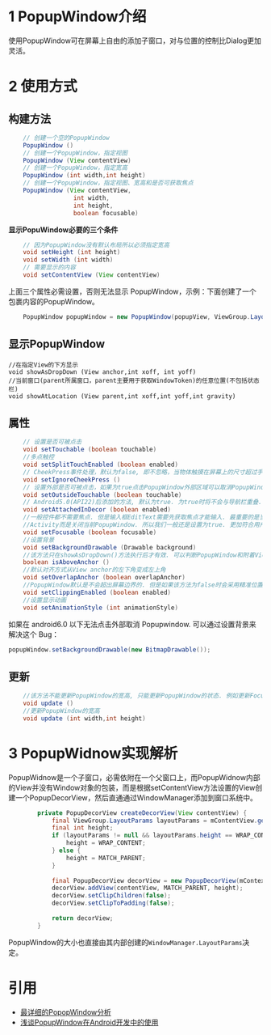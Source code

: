 # 1 PopupWindow介绍

使用PopupWindow可在屏幕上自由的添加子窗口，对与位置的控制比Dialog更加灵活。

# 2 使用方式

## 构建方法

```java
    // 创建一个空的PopupWindow
    PopupWindow ()
    // 创建一个PopupWindow，指定视图
    PopupWindow (View contentView)
    // 创建一个PopupWindow，指定宽高
    PopupWindow (int width,int height)
    // 创建一个PopupWindow，指定视图、宽高和是否可获取焦点
    PopupWindow (View contentView,
                  int width,
                  int height,
                  boolean focusable)
```

**显示PopuWindow必要的三个条件**

```java
    // 因为PopupWindow没有默认布局所以必须指定宽高
    void setHeight (int height)
    void setWidth (int width)
    // 需要显示的内容
    void setContentView (View contentView)
```

上面三个属性必需设置，否则无法显示 PopupWindow，示例：下面创建了一个包裹内容的PopupWindow。

```java
    PopupWindow popupWindow = new PopupWindow(popupView, ViewGroup.LayoutParams.WRAP_CONTENT, ViewGroup.LayoutParams.WRAP_CONTENT, true);
```

## 显示PopupWindow

    //在指定View的下方显示
    void showAsDropDown (View anchor,int xoff, int yoff)
    //当前窗口(parent所属窗口，parent主要用于获取WindowToken)的任意位置(不包括状态栏)
    void showAtLocation (View parent,int xoff,int yoff,int gravity)

## 属性

```java
    // 设置是否可被点击
    void setTouchable (boolean touchable)
    //多点触控
    void setSplitTouchEnabled (boolean enabled)
    // CheekPress事件处理，默认为false, 即不忽略，当物体触摸在屏幕上的尺寸超过手指尺寸范围, 将被判定为CheekPress事件(脸颊点击).
    void setIgnoreCheekPress ()
    // 设置外部是否可被点击，如果为true点击PopupWindow外部区域可以取消PopupWindow
    void setOutsideTouchable (boolean touchable) 
    // Android5.0(API22)后添加的方法, 默认为true. 为true时将不会与导航栏重叠.
    void setAttachedInDecor (boolean enabled)
    //一般控件都不需要焦点. 但是输入框EditText需要先获取焦点才能输入. 最重要的是当PopupWindow可获取焦点时按下手机返回键将不会销毁当前
    //Activity而是关闭当前PopupWindow. 所以我们一般还是设置为true. 更加符合用户操作逻辑. 该方法为true时同时拥有setOutsideTouchable(true)的作用.
    void setFocusable (boolean focusable)
    //设置背景
    void setBackgroundDrawable (Drawable background)
    //该方法只在showAsDropDown()方法执行后才有效. 可以判断PopupWindow和附着View anchor谁的Y轴坐标小
    boolean isAboveAnchor ()
    //默认对齐方式从View anchor的左下角变成左上角
    void setOverlapAnchor (boolean overlapAnchor)
    //PopupWindow默认是不会超出屏幕边界的. 但是如果该方法为false时会采用精准位置, 能超出屏幕范围.
    void setClippingEnabled (boolean enabled)
    //设置显示动画
    void setAnimationStyle (int animationStyle)
```

如果在 android6.0 以下无法点击外部取消 Popupwindow. 可以通过设置背景来解决这个 Bug：

```java
popupWindow.setBackgroundDrawable(new BitmapDrawable());
```

## 更新

```java
    //该方法不能更新PopupWindow的宽高, 只能更新PopupWindow的状态. 例如更新Focusable和OutsideTouchable
    void update ()
    //更新PopupWindow的宽高
    void update (int width,int height)
```

# 3 PopupWidnow实现解析

PopupWidnow是一个子窗口，必需依附在一个父窗口上，而PopupWidnow内部的View并没有Window对象的包装，而是根据setContentView方法设置的View创建一个PopupDecorView，然后直通通过WindowManager添加到窗口系统中。

```java
        private PopupDecorView createDecorView(View contentView) {
            final ViewGroup.LayoutParams layoutParams = mContentView.getLayoutParams();
            final int height;
            if (layoutParams != null && layoutParams.height == WRAP_CONTENT) {
                height = WRAP_CONTENT;
            } else {
                height = MATCH_PARENT;
            }
    
            final PopupDecorView decorView = new PopupDecorView(mContext);
            decorView.addView(contentView, MATCH_PARENT, height);
            decorView.setClipChildren(false);
            decorView.setClipToPadding(false);
    
            return decorView;
        }
```

PopupWindow的大小也直接由其内部创建的`WindowManager.LayoutParams`决定。

# 引用

- [最详细的PopopWindow分析](https://juejin.im/post/58ed82c3a22b9d0063469e98)
- [浅谈PopupWindow在Android开发中的使用](http://www.jianshu.com/p/825d1cc9fa79)
